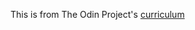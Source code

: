 This is from The Odin Project's [curriculum](http://www.theodinproject.com/courses/web-development-101/lessons/html-css)
